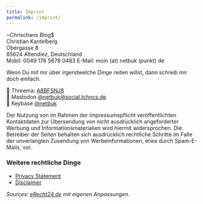 ```yaml
---
title: Imprint
permalink: /imprint/
---
```


~Chrischans Blog$<br />
Christian Kantelberg<br />
Obergasse 8<br />
65624 Altendiez, Deutschland <br />
Mobil: 0049 176 5678 0483
E-Mail: moin (at) netbuk (punkt) de <br />

Wenn Du mit mir über irgendwelche Dinge reden willst, dann schreib mir doch einfach.

💬 Threema: [A8BFSNJ8](https://threema.id/A8BFSNJ8)<br>
🐘 Mastodon [@netbuk@social.tchncs.de](https://social.tchncs.de/@netbuk)<br>
🔐 Keybase [@netbuk](https://keybase.io/netbuk)

Der Nutzung von im Rahmen der Impressumspflicht veröffentlichten Kontaktdaten zur Übersendung von
nicht ausdrücklich angeforderter Werbung und Informationsmaterialien wird hiermit widersprochen. Die
Betreiber der Seiten behalten sich ausdrücklich rechtliche Schritte im Falle der unverlangten Zusendung von
Werbeinformationen, etwa durch Spam-E-Mails, vor.

### Weitere rechtliche Dinge

- [Privacy Statement](/privacy)
- [Disclaimer](/disclaimer)


*Sources: [eRecht24.de](https://www.e-recht24.de/) mit eigenen Anpassungen.*